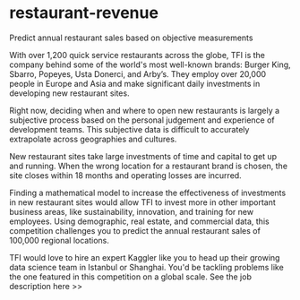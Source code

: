 # restaurant-revenue
Predict annual restaurant sales based on objective measurements

With over 1,200 quick service restaurants across the globe, TFI is 
the company behind some of the world's most well-known brands: Burger King, 
Sbarro, Popeyes, Usta Donerci, and Arby’s. They employ over 20,000 people 
in Europe and Asia and make significant daily investments in developing 
new restaurant sites.

Right now, deciding when and where to open new restaurants is largely a subjective 
process based on the personal judgement and experience of development teams. 
This subjective data is difficult to accurately extrapolate across geographies and cultures. 

New restaurant sites take large investments of time and capital to get up and running.
When the wrong location for a restaurant brand is chosen, the site closes within 18 
months and operating losses are incurred. 

Finding a mathematical model to increase the effectiveness of investments in new 
restaurant sites would allow TFI to invest more in other important business areas, 
like sustainability, innovation, and training for new employees. Using demographic, 
real estate, and commercial data, this competition challenges you to predict the annual 
restaurant sales of 100,000 regional locations.

TFI would love to hire an expert Kaggler like you to head up their growing data science 
team in Istanbul or Shanghai. You'd be tackling problems like the one featured in this 
competition on a global scale. See the job description here >>
